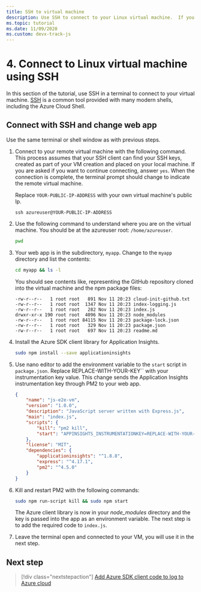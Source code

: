 ```yaml
---
title: SSH to virtual machine
description: Use SSH to connect to your Linux virtual machine.  If you are using a modern Mac, Windows, or Linux operating system, the terminal-based client SSH should already be installed.
ms.topic: tutorial
ms.date: 11/09/2020
ms.custom: devx-track-js
---
```


# 4. Connect to Linux virtual machine using SSH

In this section of the tutorial, use SSH in a terminal to connect to your virtual machine. [SSH](https://www.ssh.com/ssh/) is a common tool provided with many modern shells, including the Azure Cloud Shell. 

## Connect with SSH and change web app

Use the same terminal or shell window as with previous steps. 

1. Connect to your remote virtual machine with the following command. This process assumes that your SSH client can find your SSH keys, created as part of your VM creation and placed on your local machine. If you are asked if you want to continue connecting, answer `yes`. When the connection is complete, the terminal prompt should change to indicate the remote virtual machine. 

    Replace `YOUR-PUBLIC-IP-ADDRESS` with your own virtual machine's public Ip. 

    ```console
    ssh azureuser@YOUR-PUBLIC-IP-ADDRESS
    ``` 

1. Use the following command to understand where you are on the virtual machine. You should be at the azureuser root: `/home/azureuser`. 

    ```bash
    pwd
    ```

1. Your web app is in the subdirectory, `myapp`. Change to the `myapp` directory and list the contents:

    ```bash
    cd myapp && ls -l
    ```

    You should see contents like, representing the GitHub repository cloned into the virtual machine and the npm package files:
    
    ```console
    -rw-r--r--   1 root root   891 Nov 11 20:23 cloud-init-github.txt
    -rw-r--r--   1 root root  1347 Nov 11 20:23 index-logging.js
    -rw-r--r--   1 root root   282 Nov 11 20:23 index.js
    drwxr-xr-x 190 root root  4096 Nov 11 20:23 node_modules
    -rw-r--r--   1 root root 84115 Nov 11 20:23 package-lock.json
    -rw-r--r--   1 root root   329 Nov 11 20:23 package.json
    -rw-r--r--   1 root root   697 Nov 11 20:23 readme.md
    ```

1. Install the Azure SDK client library for Application Insights.

    ```bash
    sudo npm install --save applicationinsights
    ```

1. Use nano editor to add the environment variable to the `start` script in `package.json`. Replace REPLACE-WITH-YOUR-KEY`` with your instrumentation key value. This change sends the Application Insights instrumentation key through PM2 to your web app. 

    ```json
    {
        "name": "js-e2e-vm",
        "version": "1.0.0",
        "description": "JavaScript server written with Express.js",
        "main": "index.js",
        "scripts": {
            "kill": "pm2 kill",
            "start": "APPINSIGHTS_INSTRUMENTATIONKEY=REPLACE-WITH-YOUR-KEY pm2 start index.js --watch --log /var/log/pm2.log"
        },
        "license": "MIT",
        "dependencies": {
            "applicationinsights": "^1.8.8",
            "express": "^4.17.1",
            "pm2": "^4.5.0"
        }
    }
    ```

1. Kill and restart PM2 with the following commands:

    ```bash
    sudo npm run-script kill && sudo npm start
    ```

    The Azure client library is now in your _node_modules_ directory and the key is passed into the app as an environment variable. The next step is to add the required code to `index.js`. 

1. Leave the terminal open and connected to your VM, you will use it in the next step.

## Next step

> [!div class="nextstepaction"]
> [Add Azure SDK client code to log to Azure cloud](azure-monitor-application-insights-nodejs-expressjs-code.md) 